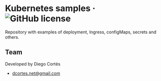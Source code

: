 # Kubernetes samples &middot; ![GitHub license](https://img.shields.io/badge/license-MIT-blue.svg)

Repository with examples of deployment, Ingress, configMaps, secrets and others.

## Team

Developed by Diego Cortés

- dcortes.net@gmail.com

